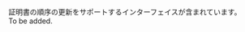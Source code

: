<Namespace Name="Microsoft.Azure.Management.AppService.Fluent.AppServiceCertificateOrder.Update">
  <Docs>
    <summary>証明書の順序の更新をサポートするインターフェイスが含まれています。</summary> 
    <remarks>To be added.</remarks>
  </Docs>
</Namespace>
